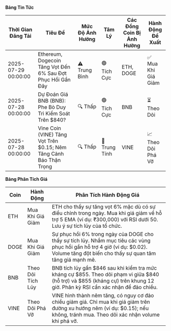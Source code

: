 **Bảng Tin Tức**

| Thời Gian Đăng Tải      | Tiêu Đề                                                               | Mức Độ Ảnh Hưởng | Tâm Lý   | Các Đồng Coin Bị Ảnh Hưởng | Hành Động Đề Xuất  |
|-------------------------|-----------------------------------------------------------------------|--------------------|--------------------|---------------------|---------------------|
| 2025-07-29 00:00:00     | Ethereum, Dogecoin Tăng Vọt Đến 6% Sau Đợt Phục Hồi Gần Đây         | ⚠️ Trung Bình       | 🟢 Tích Cực       | ETH, DOGE           | ✅ Mua Khi Giá Giảm |
| 2025-07-28 00:00:00     | Dự Đoán Giá BNB (BNB): Phe Bò Duy Trì Kiểm Soát Trên $840?         | 🔍 Thấp             | 🟢 Tích Cực       | BNB                 | ⏳ Theo Dõi          |
| 2025-07-28 00:00:00     | Vine Coin (VINE) Tăng Vọt Trên $0.15; Nêm Tăng Cảnh Báo Thận Trọng | 🔍 Thấp             | 🔵 Trung Tính      | VINE                | 📈 Theo Dõi Phá Vỡ  |

**Bảng Phân Tích Giá**

| Coin | Hành Động        | Phân Tích Hành Động Giá                                                              |
|------|-----------------|--------------------------------------------------------------------------------------|
| ETH  | Mua Khi Giá Giảm    | ETH cho thấy sự tăng vọt 6% mặc dù có sự điều chỉnh trong ngày. Mua khi giá giảm về hỗ trợ 5 EMA (ví dụ: ₹300,000) với RSI dưới 50. Lưu ý sự tích lũy của tổ chức. |
| DOGE | Mua Khi Giá Giảm    | Sự phục hồi 6% trong ngày của DOGE cho thấy sự tích lũy. Nhắm mục tiêu các vùng phục hồi gần hỗ trợ 4 giờ (ví dụ: $0.02). Volume tăng đột biến cho thấy sự quan tâm tăng giá mạnh mẽ. |
| BNB  | Theo Dõi Tích Lũy | BNB tích lũy gần $846 sau khi kiểm tra mức kháng cự $855. Theo dõi phạm vi giữa $840 (hỗ trợ) và $855 (kháng cự) trên khung 12 giờ. Phân kỳ RSI cần xác nhận để đảo chiều. |
| VINE | Theo Dõi Phá Vỡ | VINE hình thành nêm tăng, có nguy cơ đảo chiều giảm giá. Chỉ mua khi giá giảm trên đường xu hướng nêm (ví dụ: $0.15); nếu không, tránh mua. Theo dõi xác nhận volume khi phá vỡ. |